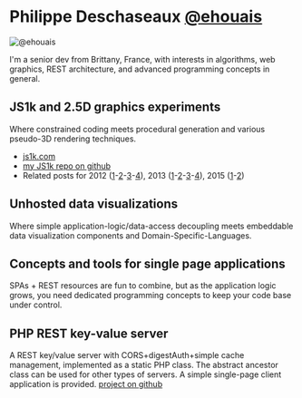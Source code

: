 # Philippe Deschaseaux [@ehouais](https://twitter.com/ehouais "@ehouais")

![@ehouais](http://www.gravatar.com/avatar/0b474c3d59aab43cb70d106f56095cbb)

I'm a senior dev from Brittany, France, with interests in algorithms, web graphics, REST architecture, and advanced programming concepts in general.

## JS1k and 2.5D graphics experiments

Where constrained coding meets procedural generation and various pseudo-3D rendering techniques.
  - [js1k.com](http://js1k.com/ "js1k.com")
  - [my JS1k repo on github](https://github.com/ehouais/js1k "my JS1k repo on github")
  - Related posts for 2012 ([1](/2012/03/js1k-2012-part-1-introduction)-[2](/2012/03/js1k-2012-part-2-terrain-generation)-[3](/2012/03/js1k-2012-part-3-time-colours-and-light)-[4](/2012/03/js1k-2012-part-4-optimization-and-conclusion)), 2013 ([1](/2013/04/js1k-2013-part-1-introduction)-[2](/2013/04/js1k-2013-part-2-tunnel-generation)-[3](/2013/04/js1k-2013-part-3-rendering)-[4](/2013/05/js1k-2013-part-4-conclusion)), 2015 ([1](/2015/03/js1k-2015-part-1-introduction)-[2](/2015/04/js1k-2015-part-2-buggy-island))

## Unhosted data visualizations

Where simple application-logic/data-access decoupling meets embeddable data visualization components and Domain-Specific-Languages.

## Concepts and tools for single page applications

SPAs + REST resources are fun to combine, but as the application logic grows, you need dedicated programming concepts to keep your code base under control.

## PHP REST key-value server

A REST key/value server with CORS+digestAuth+simple cache management, implemented as a static PHP class. The abstract ancestor class can be used for other types of servers. A simple single-page client application is provided. [project on github](https://github.com/ehouais/PHP-servers "github")
